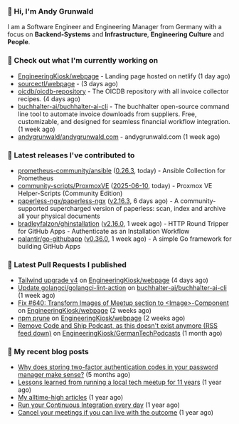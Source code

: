 ### 👋 Hi, I'm Andy Grunwald

I am a Software Engineer and Engineering Manager from Germany with a focus on **Backend-Systems** and **Infrastructure**, **Engineering Culture** and **People**.

### 👷 Check out what I'm currently working on


- [EngineeringKiosk/webpage](https://github.com/EngineeringKiosk/webpage) - Landing page hosted on netlify (1 day ago)
- [sourcectl/webpage](https://github.com/sourcectl/webpage) -  (3 days ago)
- [oicdb/oicdb-repository](https://github.com/oicdb/oicdb-repository) - The OICDB repository with all invoice collector recipes. (4 days ago)
- [buchhalter-ai/buchhalter-ai-cli](https://github.com/buchhalter-ai/buchhalter-ai-cli) - The buchhalter open-source command line tool to automate invoice downloads from suppliers. Free, customizable, and designed for seamless financial workflow integration. (1 week ago)
- [andygrunwald/andygrunwald.com](https://github.com/andygrunwald/andygrunwald.com) - andygrunwald.com (1 week ago)

### 🔭 Latest releases I've contributed to


- [prometheus-community/ansible](https://github.com/prometheus-community/ansible) ([0.26.3](https://github.com/prometheus-community/ansible/releases/tag/0.26.3), today) - Ansible Collection for Prometheus
- [community-scripts/ProxmoxVE](https://github.com/community-scripts/ProxmoxVE) ([2025-06-10](https://github.com/community-scripts/ProxmoxVE/releases/tag/2025-06-10), today) - Proxmox VE Helper-Scripts (Community Edition) 
- [paperless-ngx/paperless-ngx](https://github.com/paperless-ngx/paperless-ngx) ([v2.16.3](https://github.com/paperless-ngx/paperless-ngx/releases/tag/v2.16.3), 6 days ago) - A community-supported supercharged version of paperless: scan, index and archive all your physical documents
- [bradleyfalzon/ghinstallation](https://github.com/bradleyfalzon/ghinstallation) ([v2.16.0](https://github.com/bradleyfalzon/ghinstallation/releases/tag/v2.16.0), 1 week ago) - HTTP Round Tripper for GitHub Apps - Authenticate as an Installation Workflow
- [palantir/go-githubapp](https://github.com/palantir/go-githubapp) ([v0.36.0](https://github.com/palantir/go-githubapp/releases/tag/v0.36.0), 1 week ago) - A simple Go framework for building GitHub Apps

### 🔨 Latest Pull Requests I published


- [Tailwind upgrade v4](https://github.com/EngineeringKiosk/webpage/pull/1074) on [EngineeringKiosk/webpage](https://github.com/EngineeringKiosk/webpage) (4 days ago)
- [Update golangci/golangci-lint-action](https://github.com/buchhalter-ai/buchhalter-ai-cli/pull/156) on [buchhalter-ai/buchhalter-ai-cli](https://github.com/buchhalter-ai/buchhalter-ai-cli) (1 week ago)
- [Fix #640: Transform Images of Meetup section to &lt;Image&gt;-Component](https://github.com/EngineeringKiosk/webpage/pull/1064) on [EngineeringKiosk/webpage](https://github.com/EngineeringKiosk/webpage) (2 weeks ago)
- [npm prune](https://github.com/EngineeringKiosk/webpage/pull/1063) on [EngineeringKiosk/webpage](https://github.com/EngineeringKiosk/webpage) (2 weeks ago)
- [Remove Code and Ship Podcast, as this doesn&#39;t exist anymore (RSS feed down)](https://github.com/EngineeringKiosk/GermanTechPodcasts/pull/333) on [EngineeringKiosk/GermanTechPodcasts](https://github.com/EngineeringKiosk/GermanTechPodcasts) (1 month ago)

### 📝 My recent blog posts


- [Why does storing two-factor authentication codes in your password manager make sense?](https://andygrunwald.com/blog/why-does-storing-two-factor-authentication-codes-in-your-password-manager-make-sense/) (5 months ago)
- [Lessons learned from running a local tech meetup for 11 years](https://andygrunwald.com/blog/lessons-learned-from-running-a-local-tech-meetup-for-11-years/) (1 year ago)
- [My alltime-high articles](https://andygrunwald.com/blog/my-all-time-high-articles/) (1 year ago)
- [Run your Continuous Integration every day](https://andygrunwald.com/blog/run-your-continuous-integration-every-day/) (1 year ago)
- [Cancel your meetings if you can live with the outcome](https://andygrunwald.com/blog/cancel-your-meetings-if-you-can-live-with-the-outcome/) (1 year ago)
